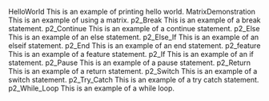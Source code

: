  HelloWorld
  This is an example of printing hello world.
 MatrixDemonstration
   This is an example of using a matrix.
 p2_Break
   This is an example of a break statement.
 p2_Continue
   This is an example of a continue statement.
 p2_Else
   This is an example of an else statement.
 p2_Else_If
   This is an example of an elseif statement.
 p2_End
   This is an example of an end statement.
 p2_feature
   This is an example of a feature statement.
 p2_If
   This is an example of an if statement.
 p2_Pause
   This is an example of a pause statement.
 p2_Return
   This is an example of a return statement.
 p2_Switch
   This is an example of a switch statement.
 p2_Try_Catch
   This is an example of a try catch statement.
 p2_While_Loop
   This is an example of a while loop.
